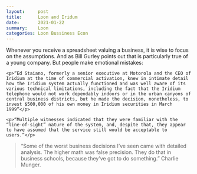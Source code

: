 ```yaml
---
layout:     post
title:      Loon and Iridum
date:       2021-01-22
summary:    Loon
categories: Loon Bussiness Econ
---
```

Whenever you receive a spreadsheet valuing a business, it is wise to focus on the assumptions. And as Bill Gurley points out that is particularly true of a young company. But people make emotional mistakes:

	<p>“Ed Staiano, formerly a senior executive at Motorola and the CEO of Iridium at the time of commercial activation, knew in intimate detail how the Iridium system actually functioned and was well aware of its various technical limitations, including the fact that the Iridium telephone would not work dependably indoors or in the urban canyons of central business districts, but he made the decision, nonetheless, to invest $500,000 of his own money in Iridium securities in March 1999”</p>
	
	<p>“Multiple witnesses indicated that they were familiar with the “line-of-sight” nature of the system, and, despite that, they appear to have assumed that the service still would be acceptable to users.”</p>

<blockquote>
<p>“Some of the worst business decisions I’ve seen came with detailed analysis. The higher math was false precision.  They do that in business schools, because they’ve got to do something.” Charlie Munger.</p>
</blockquote>
